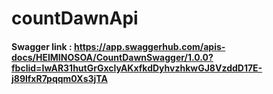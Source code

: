 # countDawnApi
#### Swagger link : https://app.swaggerhub.com/apis-docs/HEIMINOSOA/CountDawnSwagger/1.0.0?fbclid=IwAR31hutGrGxclyAKxfkdDyhvzhkwGJ8VzddD17E-j89lfxR7pqqm0Xs3jTA
